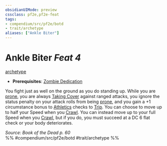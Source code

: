 ```yaml
---
obsidianUIMode: preview
cssclass: pf2e,pf2e-feat
tags:
- compendium/src/pf2e/botd
- trait/archetype
aliases: ["Ankle Biter"]
---
```

# Ankle Biter  *Feat 4*  
[archetype](/rules/traits/archetype.md)  

- **Prerequisites**: [Zombie Dedication](/compendium/feats/zombie-dedication-botd.md)

You fight just as well on the ground as you do standing up. While you are [prone](/rules/conditions.md#Prone), you are always [Taking Cover](/rules/actions/take-cover.md) against ranged attacks, you ignore the status penalty on your attack rolls from being [prone](/rules/conditions.md#Prone), and you gain a +1 circumstance bonus to [Athletics](/compendium/skills.md#Athletics) checks to [Trip](/rules/actions/trip.md). You can choose to move up to half your Speed when you [Crawl](/rules/actions/crawl.md). You can instead move up to your full Speed when you [Crawl](/rules/actions/crawl.md), but if you do, you must succeed at a DC 6 flat check or your body deteriorates.

*Source: Book of the Dead p. 60*  
%% #compendium/src/pf2e/botd #trait/archetype %%
